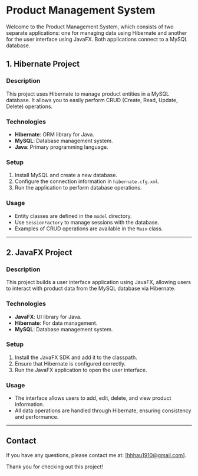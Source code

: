 # Product Management System

Welcome to the Product Management System, which consists of two separate applications: one for managing data using Hibernate and another for the user interface using JavaFX. Both applications connect to a MySQL database.

## 1. Hibernate Project

### Description
This project uses Hibernate to manage product entities in a MySQL database. It allows you to easily perform CRUD (Create, Read, Update, Delete) operations.

### Technologies
- **Hibernate**: ORM library for Java.
- **MySQL**: Database management system.
- **Java**: Primary programming language.

### Setup
1. Install MySQL and create a new database.
2. Configure the connection information in `hibernate.cfg.xml`.
3. Run the application to perform database operations.

### Usage
- Entity classes are defined in the `model` directory.
- Use `SessionFactory` to manage sessions with the database.
- Examples of CRUD operations are available in the `Main` class.

---

## 2. JavaFX Project

### Description
This project builds a user interface application using JavaFX, allowing users to interact with product data from the MySQL database via Hibernate.

### Technologies
- **JavaFX**: UI library for Java.
- **Hibernate**: For data management.
- **MySQL**: Database management system.

### Setup
1. Install the JavaFX SDK and add it to the classpath.
2. Ensure that Hibernate is configured correctly.
3. Run the JavaFX application to open the user interface.

### Usage
- The interface allows users to add, edit, delete, and view product information.
- All data operations are handled through Hibernate, ensuring consistency and performance.

---

## Contact
If you have any questions, please contact me at: [hhhau1910@gmail.com].

Thank you for checking out this project!
